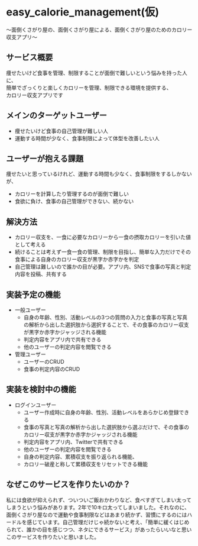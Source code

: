 # easy_calorie_management(仮)
〜面倒くさがり屋の、面倒くさがり屋による、面倒くさがり屋のためのカロリー収支アプリ〜

## サービス概要
痩せたいけど食事を管理、制限することが面倒で難しいという悩みを持った人に、  
簡単でざっくりと楽しくカロリーを管理、制限できる環境を提供する、  
カロリー収支アプリです  
## メインのターゲットユーザー
* 痩せたいけど食事の自己管理が難しい人 
* 運動する時間が少なく、食事制限によって体型を改善したい人
## ユーザーが抱える課題
痩せたいと思っているけれど、運動する時間も少なく、食事制限をするしかないが、
* カロリーを計算したり管理するのが面倒で難しい
* 食欲に負け、食事の自己管理ができない、続かない
## 解決方法
* カロリー収支を、一食に必要なカロリーから一食の摂取カロリーを引いた値として考える
* 続けることは考えず一食一食の管理、制限を目指し、簡単な入力だけでその食事による自身のカロリー収支が黒字か赤字かを判定
* 自己管理は難しいので誰かの目が必要。アプリ内、SNSで食事の写真と判定内容を投稿、共有する
## 実装予定の機能
* 一般ユーザー
    * 自身の年齢、性別、活動レベルの3つの質問の入力と食事の写真と写真の解析から出した選択肢から選択することで、その食事のカロリー収支が黒字か赤字かジャッジされる機能
    * 判定内容をアプリ内で共有できる
    * 他のユーザーの判定内容を閲覧できる
* 管理ユーザー
    * ユーザーのCRUD
    * 食事の判定内容のCRUD
## 実装を検討中の機能
* ログインユーザー
    * ユーザー作成時に自身の年齢、性別、活動レベルをあらかじめ登録できる
    * 食事の写真と写真の解析から出した選択肢から選ぶだけで、その食事のカロリー収支が黒字か赤字かジャッジされる機能
    * 判定内容をアプリ内、Twitterで共有できる
    * 他のユーザーの判定内容を閲覧できる
    * 自身の判定内容、累積収支を振り返られる機能、
    * カロリー破産と称して累積収支をリセットできる機能

## なぜこのサービスを作りたいのか？
私には食欲が抑えられず、ついついご飯おかわりなど、食べすぎてしまい太ってしまうという悩みがあります。2年で10キロ太ってしまいました。それなのに、面倒くさがり屋なので運動や食事制限などはあまり続かず、習慣にするのにはハードルを感じています。自己管理だけじゃ続かないと考え、「簡単に緩くはじめられて、誰かの目を感じつつ、ネタにできるサービス」があったらいいなと思いこのサービスを作りたいと思いました。
